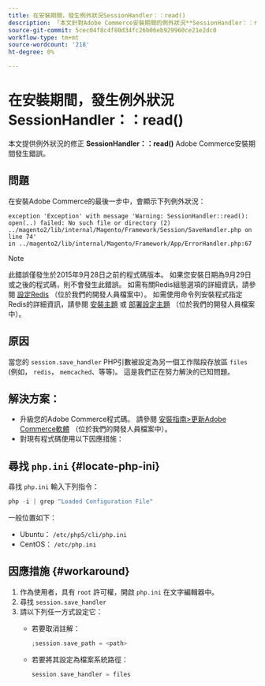 ```yaml
---
title: 在安裝期間，發生例外狀況SessionHandler：：read()
description: 「本文針對Adobe Commerce安裝期間的例外狀況**SessionHandler：：read()**錯誤提供修正。」
source-git-commit: 5cec04f8c4f80d34fc26b06eb929960ce21e2dc0
workflow-type: tm+mt
source-wordcount: '218'
ht-degree: 0%

---
```



# 在安裝期間，發生例外狀況SessionHandler：：read()

本文提供例外狀況的修正 **SessionHandler：：read()** Adobe Commerce安裝期間發生錯誤。

## 問題

在安裝Adobe Commerce的最後一步中，會顯示下列例外狀況：

```temrinal
exception 'Exception' with message 'Warning: SessionHandler::read():
open(..) failed: No such file or directory (2) ../magento2/lib/internal/Magento/Framework/Session/SaveHandler.php on line 74'
in ../magento2/lib/internal/Magento/Framework/App/ErrorHandler.php:67
```

>[!NOTE]
>
>此錯誤僅發生於2015年9月28日之前的程式碼版本。 如果您安裝日期為9月29日或之後的程式碼，則不會發生此錯誤。 如需有關Redis組態選項的詳細資訊，請參閱 [設定Redis](https://devdocs.magento.com/guides/v2.3/config-guide/redis/config-redis.html) （位於我們的開發人員檔案中）。 如需使用命令列安裝程式指定Redis的詳細資訊，請參閱 [安裝主題](https://devdocs.magento.com/guides/v2.3/install-gde/install/cli/install-cli-install.html) 或 [部署設定主題](https://devdocs.magento.com/guides/v2.3/install-gde/install/cli/install-cli-subcommands-deployment.html#instgde-cli-subcommands-configphp) （位於我們的開發人員檔案中）。

## 原因

當您的 `session.save_handler` PHP引數被設定為另一個工作階段存放區 `files` (例如， `redis`， `memcached`、等等)。 這是我們正在努力解決的已知問題。

## 解決方案：

* 升級您的Adobe Commerce程式碼。 請參閱 [安裝指南>更新Adobe Commerce軟體](https://devdocs.magento.com/guides/v2.3/install-gde/install/cli/install-cli-uninstall.html#instgde-install-magento-update) （位於我們的開發人員檔案中）。
* 對現有程式碼使用以下因應措施：

## 尋找 `php.ini` {#locate-php-ini}

尋找 `php.ini` 輸入下列指令：

```php
php -i | grep "Loaded Configuration File"
```

一般位置如下：

* Ubuntu： `/etc/php5/cli/php.ini`
* CentOS： `/etc/php.ini`

## 因應措施 {#workaround}

1. 作為使用者，具有 `root` 許可權，開啟 `php.ini` 在文字編輯器中。
1. 尋找 `session.save_handler`
1. 請以下列任一方式設定它：
   * 若要取消註解：

     ```php
     ;session.save_path = <path>
     ```

   * 若要將其設定為檔案系統路徑：

     ```php
     session.save_handler = files
     ```
